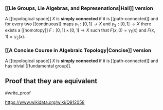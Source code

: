 ### [[Lie Groups, Lie Algebras, and Represenations|Hall]] version
A [[topological space]] $X$ is **simply connected** if it is [[path-connected]] and for every two [[continuous]] maps $\gamma_1:[0,1]\to X$ and $\gamma_2:[0,1]\to X$ there exists a [[homotopy]] $F:[0,1]\times[0,1]\to X$ such that $F(x,0)= \gamma_1(x)$ and $F(x,1) = \gamma_2(x)$. 
### [[A Concise Course in Algebraic Topology|Concise]] version
A [[topological space]] $X$ is **simply connected** if it is [[path-connected]] and has trivial [[fundamental group]].

## Proof that they are equivalent
#write_proof 

https://www.wikidata.org/wiki/Q912058